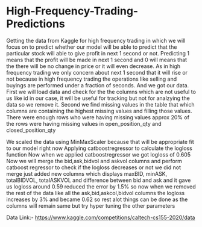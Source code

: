 # High-Frequency-Trading-Predictions

Getting the data from Kaggle for high frequency trading in which we will focus on to predict whether our model will be able to predict that the particular stock will able to give profit in next 1 second or not.
Predicting 1 means that the profit will be made in next 1 second and 0 will means that the there will be no change in price or it will even decrease.
As in high frequency trading we only concern about next 1 second that it will rise or not because in high frequency trading the operations like selling and buyings are performed under a fraction of seconds.
And we got our data.
First we  will load data and check for the the columns which are not useful to us like id in our case, it will be useful for tracking but not for analzying the data so we remove it.
Second we find missing values in the table that which columns are containing the highest missing values and filling those values.
There were enough rows who were having missing values approx 20% of the rows were having missing values in open_position_qty and closed_position_qty

We scaled the data using MinMaxScaler because that will be appropriate fit to our model right now
Applying catboostregressor to calculate the logloss function
Now when we applied catboostregressor we got logloss of 0.605
Now we will merge the bid,ask,bidvol and askvol columns and perform catboost regressor to check if the logloss decreases or not
we did not merge just added new columns which displays maxBID, minASK, totalBIDVOL, totalASKVOL and difference between bid and ask and it gave us logloss around 0.59 reduced the error by 1.5%
so now when we removed the rest of the data like all the ask,bid,askcol,bidvol columns the logloss increases by 3% and became 0.62 
so rest alot things can be done as the columns will remain same 
but try hyper tuning the other parameters

Data Link:- https://www.kaggle.com/competitions/caltech-cs155-2020/data
